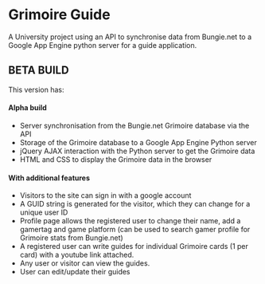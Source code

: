 # Grimoire Guide
A University project using an API to synchronise data from Bungie.net to a Google App Engine python server for a guide application.

## BETA BUILD
This version has:
#### Alpha build
- Server synchronisation from the Bungie.net Grimoire database via the API
- Storage of the Grimoire database to a Google App Engine Python server
- jQuery AJAX interaction with the Python server to get the Grimoire data
- HTML and CSS to display the Grimoire data in the browser

#### With additional features
- Visitors to the site can sign in with a google account
- A GUID string is generated for the visitor, which they can change for a unique user ID
- Profile page allows the registered user to change their name, add a gamertag and game platform (can be used to search gamer profile for Grimoire stats from Bungie.net)
- A registered user can write guides for individual Grimoire cards (1 per card) with a youtube link attached. 
- Any user or visitor can view the guides.
- User can edit/update their guides